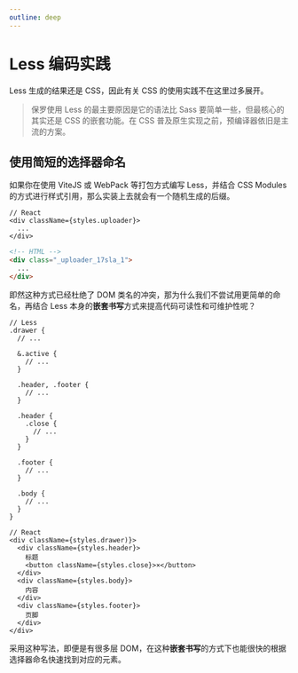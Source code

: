 ```yaml
---
outline: deep
---
```


# Less 编码实践

Less 生成的结果还是 CSS，因此有关 CSS 的使用实践不在这里过多展开。

> 保罗使用 Less 的最主要原因是它的语法比 Sass 要简单一些，但最核心的其实还是 CSS 的嵌套功能。在 CSS 普及原生实现之前，预编译器依旧是主流的方案。

## 使用简短的选择器命名

如果你在使用 ViteJS 或 WebPack 等打包方式编写 Less，并结合 CSS Modules 的方式进行样式引用，那么实装上去就会有一个随机生成的后缀。

```tsx
// React
<div className={styles.uploader}>
  ...
</div>
```

```html
<!-- HTML -->
<div class="_uploader_17sla_1">
  ...
</div>
```

即然这种方式已经杜绝了 DOM 类名的冲突，那为什么我们不尝试用更简单的命名，再结合 Less 本身的**嵌套书写**方式来提高代码可读性和可维护性呢？

```less
// Less
.drawer {
  // ...

  &.active {
    // ...
  }

  .header, .footer {
    // ...
  }

  .header {
    .close {
      // ...
    }
  }

  .footer {
    // ...
  }

  .body {
    // ...
  }
}
```

```tsx
// React
<div className={styles.drawer)}>
  <div className={styles.header}>
    标题
    <button className={styles.close}>×</button>
  </div>
  <div className={styles.body}>
    内容
  </div>
  <div className={styles.footer}>
    页脚
  </div>
</div>
```

采用这种写法，即便是有很多层 DOM，在这种**嵌套书写**的方式下也能很快的根据选择器命名快速找到对应的元素。
